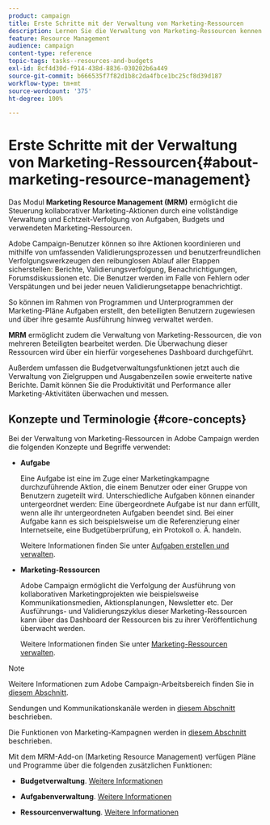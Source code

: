 ```yaml
---
product: campaign
title: Erste Schritte mit der Verwaltung von Marketing-Ressourcen
description: Lernen Sie die Verwaltung von Marketing-Ressourcen kennen.
feature: Resource Management
audience: campaign
content-type: reference
topic-tags: tasks--resources-and-budgets
exl-id: 8cf4d30d-f914-438d-8836-030202b6a449
source-git-commit: b666535f7f82d1b8c2da4fbce1bc25cf8d39d187
workflow-type: tm+mt
source-wordcount: '375'
ht-degree: 100%

---
```


# Erste Schritte mit der Verwaltung von Marketing-Ressourcen{#about-marketing-resource-management}



Das Modul **Marketing Resource Management (MRM)** ermöglicht die Steuerung kollaborativer Marketing-Aktionen durch eine vollständige Verwaltung und Echtzeit-Verfolgung von Aufgaben, Budgets und verwendeten Marketing-Ressourcen.

Adobe Campaign-Benutzer können so ihre Aktionen koordinieren und mithilfe von umfassenden Validierungsprozessen und benutzerfreundlichen Verfolgungswerkzeugen den reibunglosen Ablauf aller Etappen sicherstellen: Berichte, Validierungsverfolgung, Benachrichtigungen, Forumsdiskussionen etc. Die Benutzer werden im Falle von Fehlern oder Verspätungen und bei jeder neuen Validierungsetappe benachrichtigt.

So können im Rahmen von Programmen und Unterprogrammen der Marketing-Pläne Aufgaben erstellt, den beteiligten Benutzern zugewiesen und über ihre gesamte Ausführung hinweg verwaltet werden.

**MRM** ermöglicht zudem die Verwaltung von Marketing-Ressourcen, die von mehreren Beteiligten bearbeitet werden. Die Überwachung dieser Ressourcen wird über ein hierfür vorgesehenes Dashboard durchgeführt.

Außerdem umfassen die Budgetverwaltungsfunktionen jetzt auch die Verwaltung von Zielgruppen und Ausgabenzeilen sowie erweiterte native Berichte. Damit können Sie die Produktivität und Performance aller Marketing-Aktivitäten überwachen und messen.

## Konzepte und Terminologie {#core-concepts}

Bei der Verwaltung von Marketing-Ressourcen in Adobe Campaign werden die folgenden Konzepte und Begriffe verwendet:

* **Aufgabe**

  Eine Aufgabe ist eine im Zuge einer Marketingkampagne durchzuführende Aktion, die einem Benutzer oder einer Gruppe von Benutzern zugeteilt wird. Unterschiedliche Aufgaben können einander untergeordnet werden: Eine übergeordnete Aufgabe ist nur dann erfüllt, wenn alle ihr untergeordneten Aufgaben beendet sind. Bei einer Aufgabe kann es sich beispielsweise um die Referenzierung einer Internetseite, eine Budgetüberprüfung, ein Protokoll o. Ä. handeln.

  Weitere Informationen finden Sie unter [Aufgaben erstellen und verwalten](../../mrm/using/creating-and-managing-tasks.md).

* **Marketing-Ressourcen**

  Adobe Campaign ermöglicht die Verfolgung der Ausführung von kollaborativen Marketingprojekten wie beispielsweise Kommunikationsmedien, Aktionsplanungen, Newsletter etc. Der Ausführungs- und Validierungszyklus dieser Marketing-Ressourcen kann über das Dashboard der Ressourcen bis zu ihrer Veröffentlichung überwacht werden.

  Weitere Informationen finden Sie unter [Marketing-Ressourcen verwalten](../../mrm/using/managing-marketing-resources.md).

>[!NOTE]
>
>Weitere Informationen zum Adobe Campaign-Arbeitsbereich finden Sie in [diesem Abschnitt](../../platform/using/adobe-campaign-workspace.md).
>  
>Sendungen und Kommunikationskanäle werden in [diesem Abschnitt](../../delivery/using/steps-about-delivery-creation-steps.md) beschrieben.
>
>Die Funktionen von Marketing-Kampagnen werden in [diesem Abschnitt](../../campaign/using/accessing-marketing-campaigns.md) beschrieben.

Mit dem MRM-Add-on (Marketing Resource Management) verfügen Pläne und Programme über die folgenden zusätzlichen Funktionen:

* **Budgetverwaltung**. [Weitere Informationen](../../mrm/using/controlling-costs.md)

* **Aufgabenverwaltung**. [Weitere Informationen](../../mrm/using/creating-and-managing-tasks.md)

* **Ressourcenverwaltung**. [Weitere Informationen](../../mrm/using/managing-marketing-resources.md)
